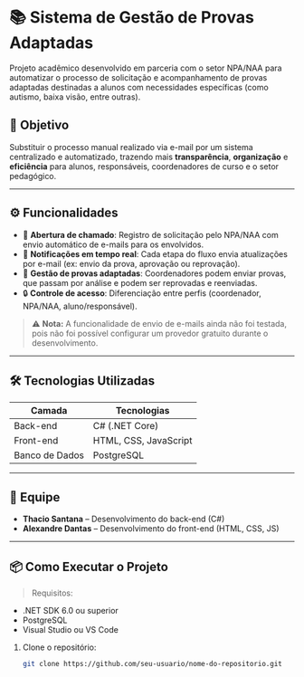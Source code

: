 # 📚 Sistema de Gestão de Provas Adaptadas

Projeto acadêmico desenvolvido em parceria com o setor NPA/NAA para automatizar o processo de solicitação e acompanhamento de provas adaptadas destinadas a alunos com necessidades específicas (como autismo, baixa visão, entre outras).

## 🚀 Objetivo

Substituir o processo manual realizado via e-mail por um sistema centralizado e automatizado, trazendo mais **transparência**, **organização** e **eficiência** para alunos, responsáveis, coordenadores de curso e o setor pedagógico.

---

## ⚙️ Funcionalidades

- 📌 **Abertura de chamado**: Registro de solicitação pelo NPA/NAA com envio automático de e-mails para os envolvidos.
- 📩 **Notificações em tempo real**: Cada etapa do fluxo envia atualizações por e-mail (ex: envio da prova, aprovação ou reprovação).
- 📂 **Gestão de provas adaptadas**: Coordenadores podem enviar provas, que passam por análise e podem ser reprovadas e reenviadas.
- 🔒 **Controle de acesso**: Diferenciação entre perfis (coordenador, NPA/NAA, aluno/responsável).

> ⚠️ **Nota:** A funcionalidade de envio de e-mails ainda não foi testada, pois não foi possível configurar um provedor gratuito durante o desenvolvimento.

---

## 🛠 Tecnologias Utilizadas

| Camada        | Tecnologias                      |
|---------------|----------------------------------|
| Back-end      | C# (.NET Core)                   |
| Front-end     | HTML, CSS, JavaScript            |
| Banco de Dados| PostgreSQL                       |

---

## 👥 Equipe

- **Thacio Santana** – Desenvolvimento do back-end (C#)
- **Alexandre Dantas** – Desenvolvimento do front-end (HTML, CSS, JS)

---

## 📦 Como Executar o Projeto

> Requisitos:
- .NET SDK 6.0 ou superior
- PostgreSQL
- Visual Studio ou VS Code

1. Clone o repositório:
   ```bash
   git clone https://github.com/seu-usuario/nome-do-repositorio.git
